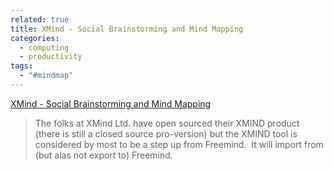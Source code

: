 ```yaml
---
related: true
title: XMind - Social Brainstorming and Mind Mapping
categories:
  - computing
  - productivity
tags:
  - "#mindmap"
---
```

[XMind - Social Brainstorming and Mind Mapping][1]

> The folks at XMind Ltd. have open sourced their XMIND product (there is
still a closed source pro-version) but the XMIND tool is considered by most to
be a step up from Freemind.  It will import from (but alas not export to)
Freemind.

[1]: http://www.xmind.net/

